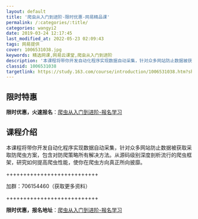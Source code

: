 ```yaml
---
layout: default
title: '爬虫从入门到进阶-限时优惠-网易精品课'
permalink: /:categories/:title/
categories: wangyi2
date: 2019-03-24 12:17:45
last_modified_at: 2022-05-23 02:09:43
tags: 网易提供
cover: 1006531038.jpg
keywords: 精选网课,网易云课堂,爬虫从入门到进阶
description: '本课程将带你开发自动化程序实现数据自动采集，针对众多网站防止数据被获取采取防爬虫方案，包含对防爬策略所有解决方法。从源码'
classid: 1006531038
targetlink: https://study.163.com/course/introduction/1006531038.htm?share=1&shareId=1025206652&utm_campaign=share&utm_medium=iphoneShare&utm_source=&utm_u=1025206652
---
```


## 限时特惠

**限时优惠，火速报名**：[爬虫从入门到进阶-报名学习](https://study.163.com/course/introduction/1006531038.htm?share=1&shareId=1025206652&utm_campaign=share&utm_medium=iphoneShare&utm_source=&utm_u=1025206652)

## 课程介绍

本课程将带你开发自动化程序实现数据自动采集，针对众多网站防止数据被获取采取防爬虫方案，包含对防爬策略所有解决方法。从源码级别深度剖析流行的爬虫框架，研究如何提高爬虫性能，使你在爬虫方向真正所向披靡。

+++++++++++++++++++++++++++

加群：706154460（获取更多资料）

+++++++++++++++++++++++++++

**限时优惠，报名地址**：[爬虫从入门到进阶-报名学习](https://study.163.com/course/introduction/1006531038.htm?share=1&shareId=1025206652&utm_campaign=share&utm_medium=iphoneShare&utm_source=&utm_u=1025206652)

